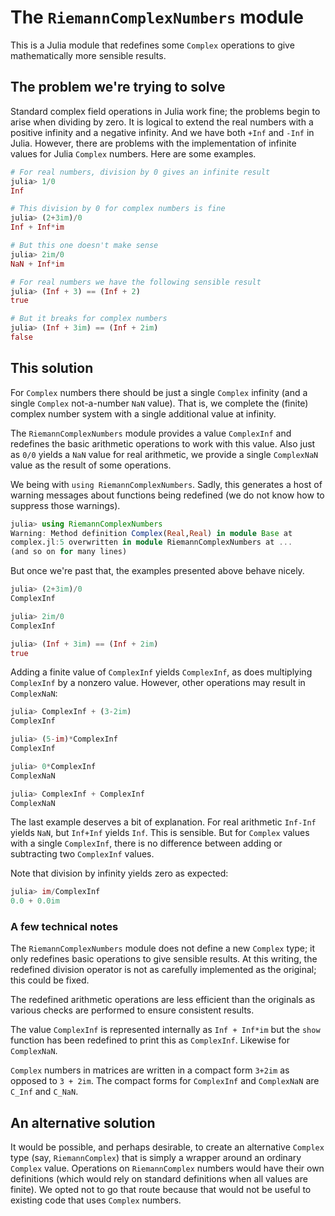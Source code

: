# The `RiemannComplexNumbers` module

This is a Julia module that redefines some `Complex` operations to
give mathematically more sensible results.

## The problem we're trying to solve

Standard complex field operations in Julia work fine; the problems
begin to arise when dividing by zero. It is logical to extend the real
numbers with a positive infinity and a negative infinity. And we have
both `+Inf` and `-Inf` in Julia. However, there are problems with the
implementation of infinite values for Julia `Complex` numbers. Here
are some examples.

```julia
# For real numbers, division by 0 gives an infinite result
julia> 1/0
Inf

# This division by 0 for complex numbers is fine
julia> (2+3im)/0
Inf + Inf*im

# But this one doesn't make sense
julia> 2im/0
NaN + Inf*im

# For real numbers we have the following sensible result
julia> (Inf + 3) == (Inf + 2)
true

# But it breaks for complex numbers
julia> (Inf + 3im) == (Inf + 2im)
false
```

## This solution

For `Complex` numbers there should be just a single `Complex` infinity
(and a single `Complex` not-a-number `NaN` value). That is, we
complete the (finite) complex number system with a single additional
value at infinity.

The `RiemannComplexNumbers` module provides a value `ComplexInf` and
redefines the basic arithmetic operations to work with this
value. Also just as `0/0` yields a `NaN` value for real arithmetic, we
provide a single `ComplexNaN` value as the result of some operations.

We being with `using RiemannComplexNumbers`. Sadly, this generates a
host of warning messages about functions being redefined (we
do not know how to suppress those warnings).

```julia
julia> using RiemannComplexNumbers
Warning: Method definition Complex(Real,Real) in module Base at
complex.jl:5 overwritten in module RiemannComplexNumbers at ...
(and so on for many lines)
```

But once we're past that, the examples presented above behave nicely.

```julia
julia> (2+3im)/0
ComplexInf

julia> 2im/0
ComplexInf

julia> (Inf + 3im) == (Inf + 2im)
true
```

Adding a finite value of `ComplexInf` yields `ComplexInf`, as does
multiplying `ComplexInf` by a nonzero value. However, other operations
may result in `ComplexNaN`:

```julia
julia> ComplexInf + (3-2im)
ComplexInf

julia> (5-im)*ComplexInf
ComplexInf

julia> 0*ComplexInf
ComplexNaN

julia> ComplexInf + ComplexInf
ComplexNaN
```

The last example deserves a bit of explanation. For real arithmetic
`Inf-Inf` yields `NaN`, but `Inf+Inf` yields `Inf`. This is
sensible. But for `Complex` values with a single `ComplexInf`, there
is no difference between adding or subtracting two `ComplexInf`
values.

Note that division by infinity yields zero as expected:

```julia
julia> im/ComplexInf
0.0 + 0.0im
```

### A few technical notes

The `RiemannComplexNumbers` module does not define a new `Complex`
type; it only redefines basic operations to give sensible results. At
this writing, the redefined division operator is not as carefully
implemented as the original; this could be fixed.

The redefined arithmetic operations are less efficient than the
originals as various checks are performed to ensure consistent
results.

The value `ComplexInf` is represented internally as `Inf + Inf*im` but
the `show` function has been redefined to print this as
`ComplexInf`. Likewise for `ComplexNaN`.

`Complex` numbers in matrices are written in a compact form `3+2im` as
opposed to `3 + 2im`. The compact forms for `ComplexInf` and
`ComplexNaN` are `C_Inf` and `C_NaN`.


## An alternative solution

It would be possible, and perhaps desirable, to create an alternative
`Complex` type (say, `RiemannComplex`) that is simply a wrapper around
an ordinary `Complex` value. Operations on `RiemannComplex` numbers
would have their own definitions (which would rely on standard
definitions when all values are finite). We opted not to go that route
because that would not be useful to existing code that uses `Complex`
numbers.
